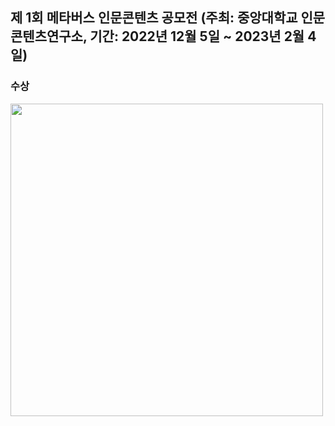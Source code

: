 ## 제 1회 메타버스 인문콘텐츠 공모전 (주최: 중앙대학교 인문콘텐츠연구소, 기간: 2022년 12월 5일 ~ 2023년 2월 4일) 

### 수상
  <img src="https://github.com/Anjinhyoung/The-1st-Metaverse-Humanities-Content-Contest/assets/117788976/415242a6-b94e-4b3f-af9d-d57cb0adfd9a" width="500" height="500"/>


